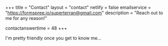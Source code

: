 +++
title = "Contact"
layout = "contact"
netlify = false
emailservice = "https://formspree.io/superterran@gmail.com"
description = "Reach out to me for any reason!"

contactanswertime = 48
+++

I'm pretty friendly once you get to know me...
